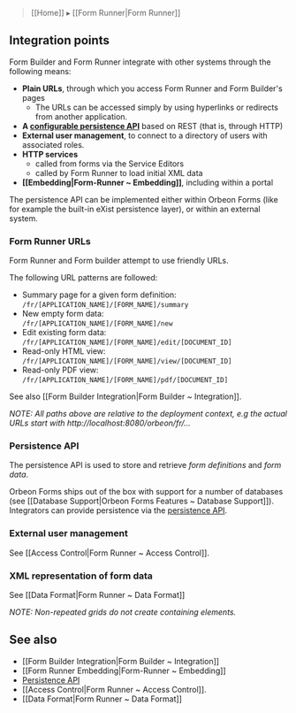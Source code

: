 > [[Home]] ▸ [[Form Runner|Form Runner]]

## Integration points  

Form Builder and Form Runner integrate with other systems through the following means:  

- __Plain URLs__, through which you access Form Runner and Form Builder's pages
    - The URLs can be accessed simply by using hyperlinks or redirects from another application.
- __A [configurable persistence API](http://wiki.orbeon.com/forms/doc/developer-guide/form-runner/persistence-api)__ based on REST (that is, through HTTP)
- __External user management__, to connect to a directory of users with associated roles.
- __HTTP services__
  - called from forms via the Service Editors
  - called by Form Runner to load initial XML data
- __[[Embedding|Form-Runner ~ Embedding]]__, including within a portal

The persistence API can be implemented either within Orbeon Forms (like for example the built-in eXist persistence layer), or within an external system.  

### Form Runner URLs   

Form Runner and Form builder attempt to use friendly URLs.

The following URL patterns are followed:

* Summary page for a given form definition:  
    `/fr/[APPLICATION_NAME]/[FORM_NAME]/summary`
* New empty form data:  
    `/fr/[APPLICATION_NAME]/[FORM_NAME]/new`
* Edit existing form data:  
    `/fr/[APPLICATION_NAME]/[FORM_NAME]/edit/[DOCUMENT_ID]`
* Read-only HTML view:  
    `/fr/[APPLICATION_NAME]/[FORM_NAME]/view/[DOCUMENT_ID]`
* Read-only PDF view:  
    `/fr/[APPLICATION_NAME]/[FORM_NAME]/pdf/[DOCUMENT_ID]`

See also [[Form Builder Integration|Form Builder ~ Integration]].

_NOTE: All paths above are relative to the deployment context, e.g the actual URLs start with http://localhost:8080/orbeon/fr/..._

### Persistence API

The persistence API is used to store and retrieve *form definitions* and *form data*.

Orbeon Forms ships out of the box with support for a number of databases (see [[Database Support|Orbeon Forms Features ~ Database Support]]). Integrators can provide persistence via the [persistence API](http://wiki.orbeon.com/forms/doc/developer-guide/form-runner/persistence-api).

### External user management

See [[Access Control|Form Runner ~ Access Control]].

### XML representation of form data

See [[Data Format|Form Runner ~ Data Format]]

_NOTE: Non-repeated grids do not create containing elements._

## See also

- [[Form Builder Integration|Form Builder ~ Integration]]
- [[Form Runner Embedding|Form-Runner ~ Embedding]]
- [Persistence API](http://wiki.orbeon.com/forms/doc/developer-guide/form-runner/persistence-api)
- [[Access Control|Form Runner ~ Access Control]].
- [[Data Format|Form Runner ~ Data Format]]